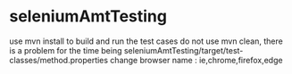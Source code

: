 # seleniumAmtTesting
use mvn install to build and run the test cases 
do not use mvn clean, there is a problem for the time being 
seleniumAmtTesting/target/test-classes/method.properties change browser name : ie,chrome,firefox,edge
